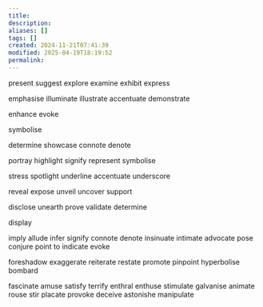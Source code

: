 ```yaml
---
title: 
description: 
aliases: []
tags: []
created: 2024-11-21T07:41:39
modified: 2025-04-19T18:19:52
permalink:
---
```


present
suggest
explore
examine
exhibit
express

emphasise
illuminate
illustrate
accentuate
demonstrate

enhance
evoke

symbolise

determine
showcase
connote
denote

portray
highlight
signify
represent
symbolise

stress
spotlight
underline
accentuate
underscore

reveal
expose
unveil
uncover
support


disclose
unearth
prove
validate
determine

display

imply
allude
infer
signify
connote
denote
insinuate
intimate
advocate
pose
conjure
point to
indicate
evoke


foreshadow
exaggerate
reiterate
restate
promote
pinpoint
hyperbolise
bombard

fascinate
amuse
satisfy
terrify
enthral
enthuse
stimulate
galvanise
animate
rouse
stir
placate
provoke
deceive
astonishe
manipulate
